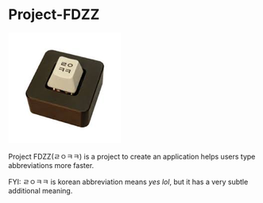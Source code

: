 # Project-FDZZ
![fdzz](https://github.com/AlephNull3/Project-FDZZ/blob/main/readme/fdzz.jpg?raw=true)  
  
Project FDZZ(ㄹㅇㅋㅋ) is a project to create an application helps users type abbreviations more faster.  





FYI: ㄹㅇㅋㅋ is korean abbreviation means *yes lol*, but it has a very subtle additional meaning.
